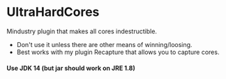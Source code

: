 # UltraHardCores
Mindustry plugin that makes all cores indestructible.

* Don't use it unless there are other means of winning/loosing.
* Best works with my plugin Recapture that allows you to capture cores.
#### Use JDK 14 (but jar should work on JRE 1.8)
